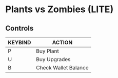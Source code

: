 # Plants vs Zombies (LITE)

## Controls
| KEYBIND | ACTION |
|---------|--------|
|P|Buy Plant|
|U|Buy Upgrades
|B|Check Wallet Balance|

